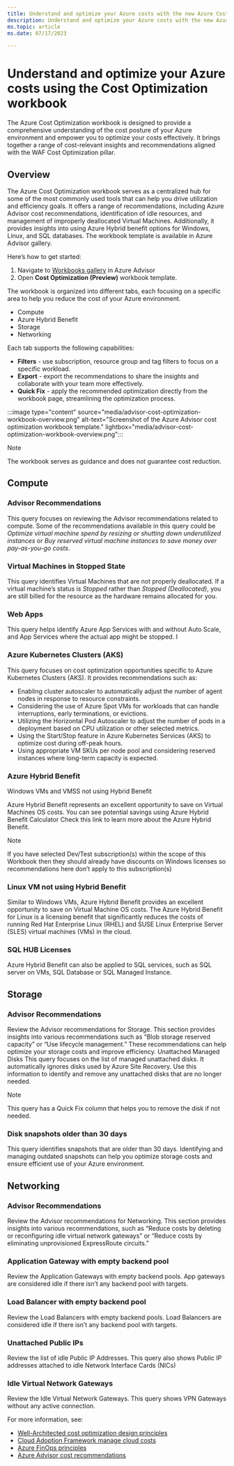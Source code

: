 ```yaml
---
title: Understand and optimize your Azure costs with the new Azure Cost Optimization workbook.
description: Understand and optimize your Azure costs with the new Azure Cost Optimization workbook.
ms.topic: article
ms.date: 07/17/2023

---
```


# Understand and optimize your Azure costs using the Cost Optimization workbook
The Azure Cost Optimization workbook is designed to provide a comprehensive understanding of the cost posture of your Azure environment and empower you to optimize your costs effectively. It brings together a range of cost-relevant insights and recommendations aligned with the WAF Cost Optimization pillar.

## Overview
The Azure Cost Optimization workbook serves as a centralized hub for some of the most commonly used tools that can help you drive utilization and efficiency goals. It offers a range of recommendations, including Azure Advisor cost recommendations, identification of idle resources, and management of improperly deallocated Virtual Machines. Additionally, it provides insights into using Azure Hybrid benefit options for Windows, Linux, and SQL databases. The workbook template is available in Azure Advisor gallery.

Here’s how to get started:

1.	Navigate to [Workbooks gallery](https://aka.ms/advisorworkbooks) in Azure Advisor 
1.	Open **Cost Optimization (Preview)** workbook template.

The workbook is organized into different tabs, each focusing on a specific area to help you reduce the cost of your Azure environment. 
* Compute
* Azure Hybrid Benefit
* Storage
* Networking

Each tab supports the following capabilities:
*	**Filters** - use subscription, resource group and tag filters to focus on a specific workload.
*	**Export** - export the recommendations to share the insights and collaborate with your team more effectively.
*	**Quick Fix** - apply the recommended optimization directly from the workbook page, streamlining the optimization process.

:::image type="content" source="media/advisor-cost-optimization-workbook-overview.png" alt-text="Screenshot of the Azure Advisor cost optimization workbook template." lightbox="media/advisor-cost-optimization-workbook-overview.png":::

> [!NOTE]
> The workbook serves as guidance and does not guarantee cost reduction.

## Compute

### Advisor Recommendations

This query focuses on reviewing the Advisor recommendations related to compute. Some of the recommendations available in this query could be *Optimize virtual machine spend by resizing or shutting down underutilized instances* or *Buy reserved virtual machine instances to save money over pay-as-you-go costs*.

### Virtual Machines in Stopped State

This query identifies Virtual Machines that are not properly deallocated. If a virtual machine’s status is *Stopped* rather than *Stopped (Deallocated)*, you are still billed for the resource as the hardware remains allocated for you.

### Web Apps
This query helps identify Azure App Services with and without Auto Scale, and App Services where the actual app might be stopped. I

### Azure Kubernetes Clusters (AKS)

This query focuses on cost optimization opportunities specific to Azure Kubernetes Clusters (AKS). It provides recommendations such as:
*	Enabling cluster autoscaler to automatically adjust the number of agent nodes in response to resource constraints.
*	Considering the use of Azure Spot VMs for workloads that can handle interruptions, early terminations, or evictions.
*	Utilizing the Horizontal Pod Autoscaler to adjust the number of pods in a deployment based on CPU utilization or other selected metrics.
*	Using the Start/Stop feature in Azure Kubernetes Services (AKS) to optimize cost during off-peak hours.
*	Using appropriate VM SKUs per node pool and considering reserved instances where long-term capacity is expected.

### Azure Hybrid Benefit

Windows VMs and VMSS not using Hybrid Benefit

Azure Hybrid Benefit represents an excellent opportunity to save on Virtual Machines OS costs. You can see potential savings using Azure Hybrid Benefit Calculator Check this link to learn more about the Azure Hybrid Benefit.

> [!NOTE]
> If you have selected Dev/Test subscription(s) within the scope of this Workbook then they should already have discounts on Windows licenses so recommendations here don’t apply to this subscription(s)

### Linux VM not using Hybrid Benefit

Similar to Windows VMs, Azure Hybrid Benefit provides an excellent opportunity to save on Virtual Machine OS costs. The Azure Hybrid Benefit for Linux is a licensing benefit that significantly reduces the costs of running Red Hat Enterprise Linux (RHEL) and SUSE Linux Enterprise Server (SLES) virtual machines (VMs) in the cloud.

### SQL HUB Licenses

Azure Hybrid Benefit can also be applied to SQL services, such as SQL server on VMs, SQL Database or SQL Managed Instance.

## Storage

### Advisor Recommendations

Review the Advisor recommendations for Storage. This section provides insights into various recommendations such as “Blob storage reserved capacity” or “Use lifecycle management.” These recommendations can help optimize your storage costs and improve efficiency.
Unattached Managed Disks
This query focuses on the list of managed unattached disks. It automatically ignores disks used by Azure Site Recovery. Use this information to identify and remove any unattached disks that are no longer needed.

> [!NOTE]
> This query has a Quick Fix column that helps you to remove the disk if not needed.

### Disk snapshots older than 30 days
This query identifies snapshots that are older than 30 days. Identifying and managing outdated snapshots can help you optimize storage costs and ensure efficient use of your Azure environment.

## Networking

### Advisor Recommendations
Review the Advisor recommendations for Networking. This section provides insights into various recommendations, such as “Reduce costs by deleting or reconfiguring idle virtual network gateways” or “Reduce costs by eliminating unprovisioned ExpressRoute circuits.”

### Application Gateway with empty backend pool

Review the Application Gateways with empty backend pools. App gateways are considered idle if there isn’t any backend pool with targets.

### Load Balancer with empty backend pool

Review the Load Balancers with empty backend pools. Load Balancers are considered idle if there isn’t any backend pool with targets.

### Unattached Public IPs

Review the list of idle Public IP Addresses. This query also shows Public IP addresses attached to idle Network Interface Cards (NICs)

### Idle Virtual Network Gateways

Review the Idle Virtual Network Gateways. This query shows VPN Gateways without any active connection.

For more information, see: 
* [Well-Architected cost optimization design principles](/azure/well-architected/cost/principles)
* [Cloud Adoption Framework manage cloud costs](/azure/cloud-adoption-framework/get-started/manage-costs)
* [Azure FinOps principles](/azure/cost-management-billing/finops/overview-finops)
* [Azure Advisor cost recommendations](advisor-reference-cost-recommendations.md)

